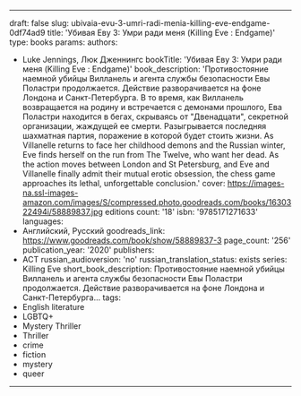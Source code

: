 ---


draft: false
slug: ubivaia-evu-3-umri-radi-menia-killing-eve-endgame-0df74ad9
title: 'Убивая Еву 3: Умри ради меня (Killing Eve : Endgame)'
type: books
params:
  authors:
  - Luke Jennings, Люк Дженнингс
  bookTitle: 'Убивая Еву 3: Умри ради меня (Killing Eve : Endgame)'
  book_description: 'Противостояние наемной убийцы Вилланель и агента службы безопасности
    Евы Поластри продолжается. Действие разворачивается на фоне Лондона и Санкт-Петербурга.
    В то время, как Вилланель возвращается на родину и встречается с демонами прошлого,
    Ева Поластри находится в бегах, скрываясь от "Двенадцати", секретной организации,
    жаждущей ее смерти. Разыгрывается последняя шахматная партия, поражение в которой
    будет стоить жизни.
    As Villanelle returns to face her childhood demons and the Russian winter, Eve
    finds herself on the run from The Twelve, who want her dead. As the action moves
    between London and St Petersburg, and Eve and Villanelle finally admit their mutual
    erotic obsession, the chess game approaches its lethal, unforgettable conclusion.'
  cover: https://images-na.ssl-images-amazon.com/images/S/compressed.photo.goodreads.com/books/1630322494i/58889837.jpg
  editions count: '18'
  isbn: '9785171271633'
  languages:
  - Английский, Русский
  goodreads_link: https://www.goodreads.com/book/show/58889837-3
  page_count: '256'
  publication_year: '2020'
  publishers:
  - АСТ
  russian_audioversion: 'no'
  russian_translation_status: exists
  series: Killing Eve
  short_book_description: Противостояние наемной убийцы Вилланель и агента службы
    безопасности Евы Поластри продолжается. Действие разворачивается на фоне Лондона
    и Санкт-Петербурга...
  tags:
  - English literature
  - LGBTQ+
  - Mystery Thriller
  - Thriller
  - crime
  - fiction
  - mystery
  - queer
---
